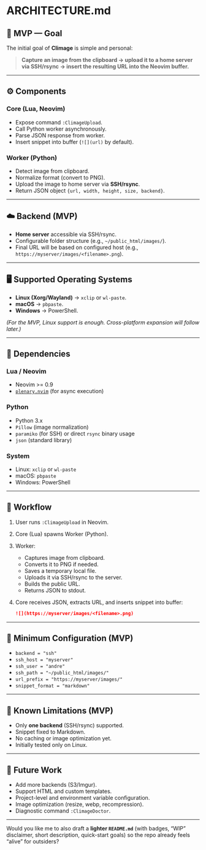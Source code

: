 # ARCHITECTURE.md

## 🎯 MVP — Goal

The initial goal of **Climage** is simple and personal:

> **Capture an image from the clipboard → upload it to a home server via SSH/rsync → insert the resulting URL into the Neovim buffer.**

---

## ⚙️ Components

### Core (Lua, Neovim)

* Expose command `:ClimageUpload`.
* Call Python worker asynchronously.
* Parse JSON response from worker.
* Insert snippet into buffer (`![](url)` by default).

### Worker (Python)

* Detect image from clipboard.
* Normalize format (convert to PNG).
* Upload the image to home server via **SSH/rsync**.
* Return JSON object `{url, width, height, size, backend}`.

---

## ☁️ Backend (MVP)

* **Home server** accessible via SSH/rsync.
* Configurable folder structure (e.g., `~/public_html/images/`).
* Final URL will be based on configured host (e.g., `https://myserver/images/<filename>.png`).

---

## 🖥️ Supported Operating Systems

* **Linux (Xorg/Wayland)** → `xclip` or `wl-paste`.
* **macOS** → `pbpaste`.
* **Windows** → PowerShell.

*(For the MVP, Linux support is enough. Cross-platform expansion will follow later.)*

---

## 🔌 Dependencies

### Lua / Neovim

* Neovim >= 0.9
* [`plenary.nvim`](https://github.com/nvim-lua/plenary.nvim) (for async execution)

### Python

* Python 3.x
* `Pillow` (image normalization)
* `paramiko` (for SSH) or direct `rsync` binary usage
* `json` (standard library)

### System

* Linux: `xclip` or `wl-paste`
* macOS: `pbpaste`
* Windows: PowerShell

---

## 🔄 Workflow

1. User runs `:ClimageUpload` in Neovim.
2. Core (Lua) spawns Worker (Python).
3. Worker:

   * Captures image from clipboard.
   * Converts it to PNG if needed.
   * Saves a temporary local file.
   * Uploads it via SSH/rsync to the server.
   * Builds the public URL.
   * Returns JSON to stdout.
4. Core receives JSON, extracts URL, and inserts snippet into buffer:

   ```markdown
   ![](https://myserver/images/<filename>.png)
   ```

---

## 🔧 Minimum Configuration (MVP)

* `backend = "ssh"`
* `ssh_host = "myserver"`
* `ssh_user = "andre"`
* `ssh_path = "~/public_html/images/"`
* `url_prefix = "https://myserver/images/"`
* `snippet_format = "markdown"`

---

## 📌 Known Limitations (MVP)

* Only **one backend** (SSH/rsync) supported.
* Snippet fixed to Markdown.
* No caching or image optimization yet.
* Initially tested only on Linux.

---

## 🚀 Future Work

* Add more backends (S3/Imgur).
* Support HTML and custom templates.
* Project-level and environment variable configuration.
* Image optimization (resize, webp, recompression).
* Diagnostic command `:ClimageDoctor`.

---

Would you like me to also draft a **lighter `README.md`** (with badges, “WIP” disclaimer, short description, quick-start goals) so the repo already feels “alive” for outsiders?
